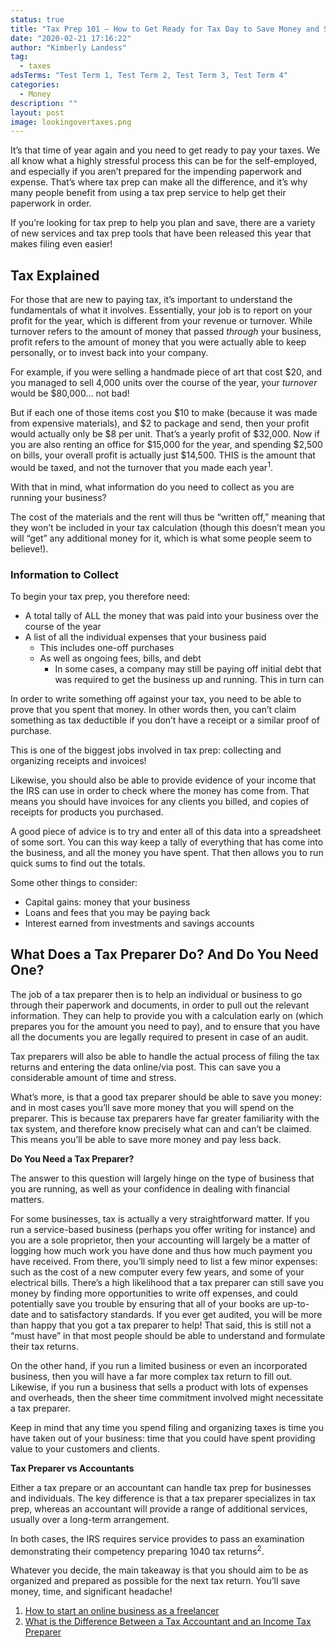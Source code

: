 ```yaml
---
status: true
title: "Tax Prep 101 – How to Get Ready for Tax Day to Save Money and Stress"
date: "2020-02-21 17:16:22"
author: "Kimberly Landess"
tag:
  - taxes
adsTerms: "Test Term 1, Test Term 2, Test Term 3, Test Term 4"
categories:
  - Money
description: ""
layout: post
image: lookingovertaxes.png
---
```


It’s that time of year again and you need to get ready to pay your taxes. We all know what a highly stressful process this can be for the self-employed, and especially if you aren’t prepared for the impending paperwork and expense. That’s where tax prep can make all the difference, and it’s why many people benefit from using a tax prep service to help get their paperwork in order.

If you’re looking for tax prep to help you plan and save, there are a variety of new services and tax prep tools that have been released this year that makes filing even easier!

## Tax Explained

For those that are new to paying tax, it’s important to understand the fundamentals of what it involves. Essentially, your job is to report on your profit for the year, which is different from your revenue or turnover. While turnover refers to the amount of money that passed _through_ your business, profit refers to the amount of money that you were actually able to keep personally, or to invest back into your company.

For example, if you were selling a handmade piece of art that cost $20, and you managed to sell 4,000 units over the course of the year, your _turnover_ would be $80,000… not bad!

But if each one of those items cost you $10 to make (because it was made from expensive materials), and $2 to package and send, then your profit would actually only be $8 per unit. That’s a yearly profit of $32,000. Now if you are also renting an office for $15,000 for the year, and spending $2,500 on bills, your overall profit is actually just $14,500. THIS is the amount that would be taxed, and not the turnover that you made each year<sup>1</sup>.

With that in mind, what information do you need to collect as you are running your business?

The cost of the materials and the rent will thus be “written off,” meaning that they won’t be included in your tax calculation (though this doesn’t mean you will “get” any additional money for it, which is what some people seem to believe!).

### Information to Collect

To begin your tax prep, you therefore need:

- A total tally of ALL the money that was paid into your business over the course of the year
- A list of all the individual expenses that your business paid
  - This includes one-off purchases
  - As well as ongoing fees, bills, and debt
    - In some cases, a company may still be paying off initial debt that was required to get the business up and running. This in turn can

In order to write something off against your tax, you need to be able to prove that you spent that money. In other words then, you can’t claim something as tax deductible if you don’t have a receipt or a similar proof of purchase.

This is one of the biggest jobs involved in tax prep: collecting and organizing receipts and invoices!

Likewise, you should also be able to provide evidence of your income that the IRS can use in order to check where the money has come from. That means you should have invoices for any clients you billed, and copies of receipts for products you purchased.

A good piece of advice is to try and enter all of this data into a spreadsheet of some sort. You can this way keep a tally of everything that has come into the business, and all the money you have spent. That then allows you to run quick sums to find out the totals.

Some other things to consider:

- Capital gains: money that your business
- Loans and fees that you may be paying back
- Interest earned from investments and savings accounts

## What Does a Tax Preparer Do? And Do You Need One?

The job of a tax preparer then is to help an individual or business to go through their paperwork and documents, in order to pull out the relevant information. They can help to provide you with a calculation early on (which prepares you for the amount you need to pay), and to ensure that you have all the documents you are legally required to present in case of an audit.

Tax preparers will also be able to handle the actual process of filing the tax returns and entering the data online/via post. This can save you a considerable amount of time and stress.

What’s more, is that a good tax preparer should be able to save you money: and in most cases you’ll save more money that you will spend on the preparer. This is because tax preparers have far greater familiarity with the tax system, and therefore know precisely what can and can’t be claimed. This means you’ll be able to save more money and pay less back.

**Do You Need a Tax Preparer?**

The answer to this question will largely hinge on the type of business that you are running, as well as your confidence in dealing with financial matters.

For some businesses, tax is actually a very straightforward matter. If you run a service-based business (perhaps you offer writing for instance) and you are a sole proprietor, then your accounting will largely be a matter of logging how much work you have done and thus how much payment you have received. From there, you’ll simply need to list a few minor expenses: such as the cost of a new computer every few years, and some of your electrical bills. There’s a high likelihood that a tax preparer can still save you money by finding more opportunities to write off expenses, and could potentially save you trouble by ensuring that all of your books are up-to-date and to satisfactory standards. If you ever get audited, you will be more than happy that you got a tax preparer to help! That said, this is still not a “must have” in that most people should be able to understand and formulate their tax returns.

On the other hand, if you run a limited business or even an incorporated business, then you will have a far more complex tax return to fill out. Likewise, if you run a business that sells a product with lots of expenses and overheads, then the sheer time commitment involved might necessitate a tax preparer.

Keep in mind that any time you spend filing and organizing taxes is time you have taken out of your business: time that you could have spent providing value to your customers and clients.

**Tax Preparer vs Accountants**

Either a tax prepare or an accountant can handle tax prep for businesses and individuals. The key difference is that a tax preparer specializes in tax prep, whereas an accountant will provide a range of additional services, usually over a long-term arrangement.

In both cases, the IRS requires service provides to pass an examination demonstrating their competency preparing 1040 tax returns<sup>2</sup>.

Whatever you decide, the main takeaway is that you should aim to be as organized and prepared as possible for the next tax return. You’ll save money, time, and significant headache!

1. [How to start an online business as a freelancer](https://savumin.com/start-an-online-business/)
2. [What is the Difference Between a Tax Accountant and an Income Tax Preparer](https://finance.zacks.com/difference-between-tax-accountant-income-tax-preparer-3144.html)
